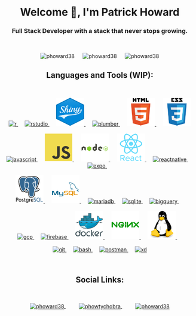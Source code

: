 <h1 align="center">Welcome 👋, I'm Patrick Howard</h1>
<h3 align="center">Full Stack Developer with a stack that never stops growing.</h3>
<br/>
<p align="center" style="width: 100%;">
  <img 
    align="center" 
    style="height: 215px;"
    src="https://github-readme-stats-phoward38.vercel.app/api/?username=phoward38&role=COLLABORATOR,ORGANIZATION_MEMBER&count_private=true&show_icons=true&theme=github_dark&locale=en" alt="phoward38" 
  />
  &emsp;
  <a>
    <img
      align="center"
      src="https://github-profile-trophy-phoward38.vercel.app/?username=phoward38&theme=github_dark&row=4&column=4" alt="phoward38"
    />
  </a>
  &emsp;
  <img 
    align="center"
    style="height: 215px;"
    src="https://github-readme-stats-phoward38.vercel.app/api/top-langs?username=phoward38&role=OWNER,COLLABORATOR,ORGANIZATION_MEMBER&count_private=true&show_icons=true&theme=github_dark&locale=en&layout=compact&langs_count=6&hide=HTML,jupyter%20notebook,AMPL,Perl,Perl%206,PHP,Roff,c,c%2B%2B,stata,makefile,hack,rebol,c%23%0A,awk,qmake,batchfile,lua,tex,vue&exclude_repo=Crohns,Accurator,shiny-server,keepr_shinyMobile" alt="phoward38" 
  />
</p>

<h2 align="center">Languages and Tools (WIP):</h2>
<br/>
<p align="center">
  <a href="https://cran.r-project.org/" target="_blank" rel="noreferrer"> 
    <img src="https://cran.r-project.org/Rlogo.svg" alt="r" width="75" height="75"/> 
  </a>
  &emsp;
  <a href="https://www.rstudio.com/" target="_blank" rel="noreferrer"> 
    <img src="https://www.rstudio.com/wp-content/uploads/2018/10/RStudio-Logo-flat.svg" alt="rstudio" width="170" height="75"/> 
  </a>
  &emsp;
  <a href="https://shiny.rstudio.com/" target="_blank" rel="noreferrer"> 
    <img src="https://raw.githubusercontent.com/rstudio/hex-stickers/master/SVG/shiny.svg" alt="shiny" width="75" height="75"/> 
  </a>
  &emsp;
  <a href="https://www.rplumber.io/" target="_blank" rel="noreferrer"> 
    <img src="https://d33wubrfki0l68.cloudfront.net/9f64516ebe93a8e5c91ea7409cbf422f8fec00e9/d75bd/logo.svg" alt="plumber" width="75" height="75"/> 
  </a>
  &emsp;
  <a href="https://www.w3.org/html/" target="_blank" rel="noreferrer"> 
    <img src="https://raw.githubusercontent.com/devicons/devicon/master/icons/html5/html5-original-wordmark.svg" alt="html5" width="75" height="75"/> 
  </a>
  &emsp;
  <a href="https://www.w3schools.com/css/" target="_blank" rel="noreferrer"> 
    <img src="https://raw.githubusercontent.com/devicons/devicon/master/icons/css3/css3-original-wordmark.svg" alt="css3" width="75" height="75"/> 
  </a>
  <br/>
  <br/>
  <a href="https://jquery.com/" target="_blank" rel="noreferrer"> 
    <img src="https://www.vectorlogo.zone/logos/jquery/jquery-vertical.svg" alt="javascript" width="75" height="75"/> 
  </a>
  &emsp;
  <a href="https://developer.mozilla.org/en-US/docs/Web/JavaScript" target="_blank" rel="noreferrer"> 
    <img src="https://raw.githubusercontent.com/devicons/devicon/master/icons/javascript/javascript-original.svg" alt="javascript" width="75" height="75"/> 
  </a>
  &emsp;
  <a href="https://nodejs.org" target="_blank" rel="noreferrer"> 
    <img src="https://raw.githubusercontent.com/devicons/devicon/master/icons/nodejs/nodejs-original-wordmark.svg" alt="nodejs" width="75" height="75"/> 
  </a>
  &emsp;
  <a href="https://reactjs.org/" target="_blank" rel="noreferrer"> 
    <img src="https://raw.githubusercontent.com/devicons/devicon/master/icons/react/react-original-wordmark.svg" alt="react" width="75" height="75"/> 
  </a> 
  &emsp;
  <a href="https://reactnative.dev/" target="_blank" rel="noreferrer"> 
    <img src="https://reactnative.dev/img/header_logo.svg" alt="reactnative" width="75" height="75"/> 
  </a>
  &emsp;
  <a href="https://reactnative.dev/" target="_blank" rel="noreferrer"> 
    <img src="https://www.vectorlogo.zone/logos/expoio/expoio-ar21.svg" alt="expo" width="175" height="75"/> 
  </a>
  &emsp;
  <br/>
  <br/>
  <a href="https://www.postgresql.org" target="_blank" rel="noreferrer"> 
    <img src="https://raw.githubusercontent.com/devicons/devicon/master/icons/postgresql/postgresql-original-wordmark.svg" alt="postgresql" width="75" height="75"/> 
  </a>
  &emsp;
  <a href="https://www.mysql.com/" target="_blank" rel="noreferrer"> 
    <img src="https://raw.githubusercontent.com/devicons/devicon/master/icons/mysql/mysql-original-wordmark.svg" alt="mysql" width="75" height="75"/> 
  </a>
  &emsp;
  <a href="https://mariadb.org/" target="_blank" rel="noreferrer"> 
    <img src="https://www.vectorlogo.zone/logos/mariadb/mariadb-icon.svg" alt="mariadb" width="75" height="75"/> 
  </a>
  &emsp;
  <a href="https://www.sqlite.org/" target="_blank" rel="noreferrer"> 
    <img src="https://www.vectorlogo.zone/logos/sqlite/sqlite-icon.svg" alt="sqlite" width="75" height="75"/> 
  </a>
  &emsp;
  <a href="https://cloud.google.com/bigquery" target="_blank" rel="noreferrer"> 
    <img src="https://www.vectorlogo.zone/logos/google_bigquery/google_bigquery-icon.svg" alt="bigquery" width="75" height="75"/> 
  </a>
  &emsp;
  <br/>
  <br/>
  <a href="https://cloud.google.com" target="_blank" rel="noreferrer"> 
    <img src="https://www.vectorlogo.zone/logos/google_cloud/google_cloud-icon.svg" alt="gcp" width="75" height="75"/> 
  </a>
  &emsp;
  <a href="https://firebase.google.com/" target="_blank" rel="noreferrer"> 
    <img src="https://www.vectorlogo.zone/logos/firebase/firebase-icon.svg" alt="firebase" width="75" height="75"/> 
  </a>
  &emsp;
  <a href="https://www.docker.com/" target="_blank" rel="noreferrer"> 
    <img src="https://raw.githubusercontent.com/devicons/devicon/master/icons/docker/docker-original-wordmark.svg" alt="docker" width="75" height="75"/> 
  </a>
  &emsp;
  <a href="https://www.nginx.com" target="_blank" rel="noreferrer"> 
    <img src="https://raw.githubusercontent.com/devicons/devicon/master/icons/nginx/nginx-original.svg" alt="nginx" width="75" height="75"/> 
  </a>
  &emsp;
  <a href="https://www.linux.org/" target="_blank" rel="noreferrer"> 
    <img src="https://raw.githubusercontent.com/devicons/devicon/master/icons/linux/linux-original.svg" alt="linux" width="75" height="75"/> 
  </a>
  &emsp;
  <br/>
  <br/>
  <a href="https://git-scm.com/" target="_blank" rel="noreferrer"> 
    <img src="https://www.vectorlogo.zone/logos/git-scm/git-scm-icon.svg" alt="git" width="75" height="75"/> 
  </a>
  &emsp;
  <a href="https://www.gnu.org/software/bash/" target="_blank" rel="noreferrer"> 
    <img src="https://www.vectorlogo.zone/logos/gnu_bash/gnu_bash-icon.svg" alt="bash" width="75" height="75"/> 
  </a>
  &emsp;
  <a href="https://postman.com" target="_blank" rel="noreferrer"> 
    <img src="https://www.vectorlogo.zone/logos/getpostman/getpostman-icon.svg" alt="postman" width="75" height="75"/> 
  </a>
  &emsp;
  <a href="https://www.adobe.com/products/xd.html" target="_blank" rel="noreferrer"> 
    <img src="https://cdn.worldvectorlogo.com/logos/adobe-xd.svg" alt="xd" width="75" height="75"/> 
  </a>
</p>
<br/>
<h2 align="center">Social Links:</h2>
<br/>
<p align="center">
  <a href="https://dev.to/phoward38" target="_blank">
    <img align="center" src="https://raw.githubusercontent.com/rahuldkjain/github-profile-readme-generator/master/src/images/icons/Social/devto.svg" alt="phoward38" width="50" height="50" />
  </a>
  &emsp;
  &emsp;
  <a href="https://twitter.com/phowtychobra" target="_blank">
    <img align="center" src="https://raw.githubusercontent.com/rahuldkjain/github-profile-readme-generator/master/src/images/icons/Social/twitter.svg" alt="phowtychobra" width="50" height="50" />
  </a>
  &emsp;
  &emsp;
  <a href="https://linkedin.com/in/phoward38" target="_blank">
    <img align="center" src="https://raw.githubusercontent.com/rahuldkjain/github-profile-readme-generator/master/src/images/icons/Social/linked-in-alt.svg" alt="phoward38" width="50" height="50" />
  </a>
</p>
<!-- <br/>
<p align="center">
  <img src="https://komarev.com/ghpvc/?username=phoward38&label=Profile%20views&color=0e75b6&style=flat" alt="phoward38" />
</p> -->
